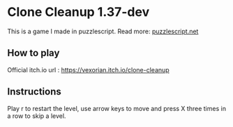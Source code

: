 # Clone Cleanup 1.37-dev

This is a game I made in puzzlescript. Read more: [puzzlescript.net](https://www.puzzlescript.net/)

## How to play

Official itch.io url :  https://vexorian.itch.io/clone-cleanup

## Instructions

Play r to restart the level, use arrow keys to move and press X three times in a row to skip a level.
